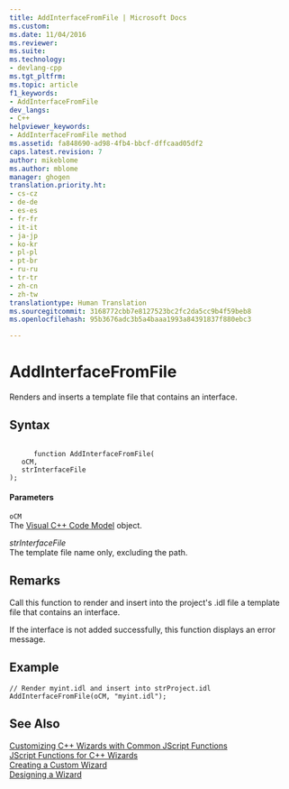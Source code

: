 ```yaml
---
title: AddInterfaceFromFile | Microsoft Docs
ms.custom: 
ms.date: 11/04/2016
ms.reviewer: 
ms.suite: 
ms.technology:
- devlang-cpp
ms.tgt_pltfrm: 
ms.topic: article
f1_keywords:
- AddInterfaceFromFile
dev_langs:
- C++
helpviewer_keywords:
- AddInterfaceFromFile method
ms.assetid: fa848690-ad98-4fb4-bbcf-dffcaad05df2
caps.latest.revision: 7
author: mikeblome
ms.author: mblome
manager: ghogen
translation.priority.ht:
- cs-cz
- de-de
- es-es
- fr-fr
- it-it
- ja-jp
- ko-kr
- pl-pl
- pt-br
- ru-ru
- tr-tr
- zh-cn
- zh-tw
translationtype: Human Translation
ms.sourcegitcommit: 3168772cbb7e8127523bc2fc2da5cc9b4f59beb8
ms.openlocfilehash: 95b3676adc3b5a4baaa1993a84391837f880ebc3

---
```

# AddInterfaceFromFile
Renders and inserts a template file that contains an interface.  
  
## Syntax  
  
```  
  
      function AddInterfaceFromFile(   
   oCM,   
   strInterfaceFile    
);  
```  
  
#### Parameters  
 `oCM`  
 The [Visual C++ Code Model](http://msdn.microsoft.com/en-us/dd6452c2-1054-44a1-b0eb-639a94a1216b) object.  
  
 *strInterfaceFile*  
 The template file name only, excluding the path.  
  
## Remarks  
 Call this function to render and insert into the project's .idl file a template file that contains an interface.  
  
 If the interface is not added successfully, this function displays an error message.  
  
## Example  
  
```  
// Render myint.idl and insert into strProject.idl  
AddInterfaceFromFile(oCM, "myint.idl");  
```  
  
## See Also  
 [Customizing C++ Wizards with Common JScript Functions](../ide/customizing-cpp-wizards-with-common-jscript-functions.md)   
 [JScript Functions for C++ Wizards](../ide/jscript-functions-for-cpp-wizards.md)   
 [Creating a Custom Wizard](../ide/creating-a-custom-wizard.md)   
 [Designing a Wizard](../ide/designing-a-wizard.md)


<!--HONumber=Jan17_HO1-->


